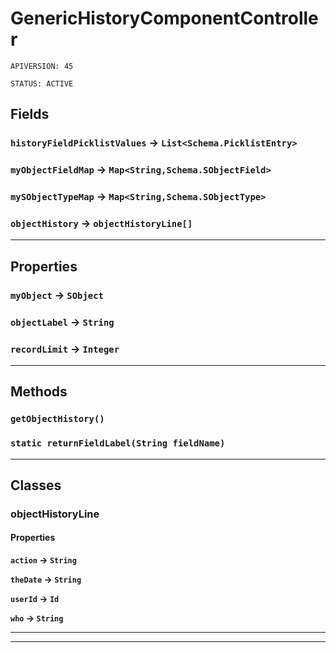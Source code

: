 # GenericHistoryComponentController

`APIVERSION: 45`

`STATUS: ACTIVE`

## Fields

### `historyFieldPicklistValues` → `List<Schema.PicklistEntry>`

### `myObjectFieldMap` → `Map<String,Schema.SObjectField>`

### `mySObjectTypeMap` → `Map<String,Schema.SObjectType>`

### `objectHistory` → `objectHistoryLine[]`

***

## Properties

### `myObject` → `SObject`

### `objectLabel` → `String`

### `recordLimit` → `Integer`

***

## Methods

### `getObjectHistory()`

### `static returnFieldLabel(String fieldName)`

***

## Classes

### objectHistoryLine

#### Properties

**`action` → `String`**

**`theDate` → `String`**

**`userId` → `Id`**

**`who` → `String`**

***

***
